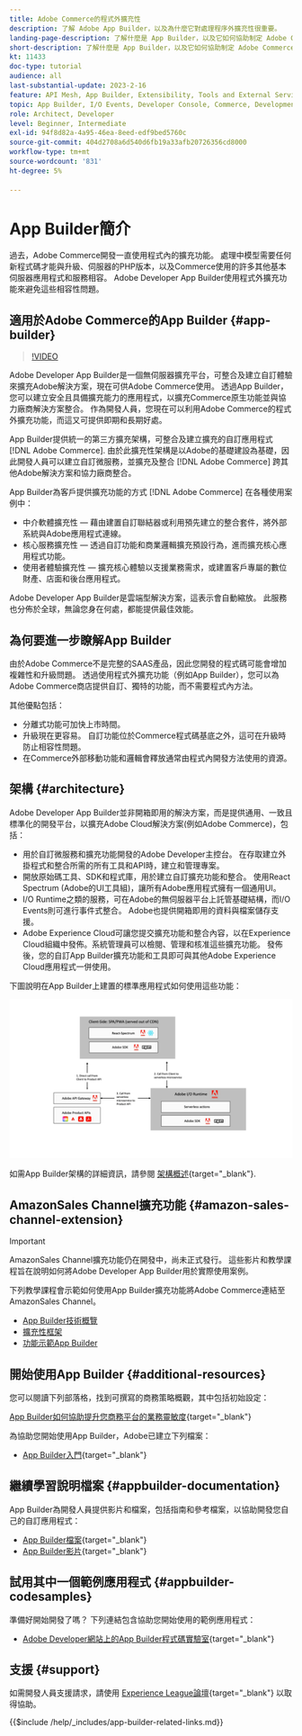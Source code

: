 ```yaml
---
title: Adobe Commerce的程式外擴充性
description: 了解 Adobe App Builder，以及為什麼它對處理程序外擴充性很重要。
landing-page-description: 了解什麼是 App Builder，以及它如何協助制定 Adobe Commerce 開發策略。
short-description: 了解什麼是 App Builder，以及它如何協助制定 Adobe Commerce 開發策略。
kt: 11433
doc-type: tutorial
audience: all
last-substantial-update: 2023-2-16
feature: API Mesh, App Builder, Extensibility, Tools and External Services, Backend Development
topic: App Builder, I/O Events, Developer Console, Commerce, Development, Integrations
role: Architect, Developer
level: Beginner, Intermediate
exl-id: 94f8d82a-4a95-46ea-8eed-edf9bed5760c
source-git-commit: 404d2708a6d540d6fb19a33afb20726356cd8000
workflow-type: tm+mt
source-wordcount: '831'
ht-degree: 5%

---
```


# App Builder簡介

過去，Adobe Commerce開發一直使用程式內的擴充功能。 處理中模型需要任何新程式碼才能與升級、伺服器的PHP版本，以及Commerce使用的許多其他基本伺服器應用程式和服務相容。 Adobe Developer App Builder使用程式外擴充功能來避免這些相容性問題。

## 適用於Adobe Commerce的App Builder {#app-builder}

>[!VIDEO](https://video.tv.adobe.com/v/3412839?quality=12&learn=on)

Adobe Developer App Builder是一個無伺服器擴充平台，可整合及建立自訂體驗來擴充Adobe解決方案，現在可供Adobe Commerce使用。 透過App Builder，您可以建立安全且具備擴充能力的應用程式，以擴充Commerce原生功能並與協力廠商解決方案整合。 作為開發人員，您現在可以利用Adobe Commerce的程式外擴充功能，而這又可提供即期和長期好處。

App Builder提供統一的第三方擴充架構，可整合及建立擴充的自訂應用程式 [!DNL Adobe Commerce]. 由於此擴充性架構是以Adobe的基礎建設為基礎，因此開發人員可以建立自訂微服務，並擴充及整合 [!DNL Adobe Commerce] 跨其他Adobe解決方案和協力廠商整合。

App Builder為客戶提供擴充功能的方式 [!DNL Adobe Commerce] 在各種使用案例中：

* 中介軟體擴充性 — 藉由建置自訂聯結器或利用預先建立的整合套件，將外部系統與Adobe應用程式連線。
* 核心服務擴充性 — 透過自訂功能和商業邏輯擴充預設行為，進而擴充核心應用程式功能。
* 使用者體驗擴充性 — 擴充核心體驗以支援業務需求，或建置客戶專屬的數位財產、店面和後台應用程式。

Adobe Developer App Builder是雲端型解決方案，這表示會自動縮放。 此服務也分佈於全球，無論您身在何處，都能提供最佳效能。

## 為何要進一步瞭解App Builder

由於Adobe Commerce不是完整的SAAS產品，因此您開發的程式碼可能會增加複雜性和升級問題。 透過使用程式外擴充功能（例如App Builder），您可以為Adobe Commerce商店提供自訂、獨特的功能，而不需要程式內方法。

其他優點包括：

* 分離式功能可加快上市時間。
* 升級現在更容易。 自訂功能位於Commerce程式碼基底之外，這可在升級時防止相容性問題。
* 在Commerce外部移動功能和邏輯會釋放通常由程式內開發方法使用的資源。

## 架構 {#architecture}

Adobe Developer App Builder並非開箱即用的解決方案，而是提供通用、一致且標準化的開發平台，以擴充Adobe Cloud解決方案(例如Adobe Commerce)，包括：

* 用於自訂微服務和擴充功能開發的Adobe Developer主控台。 在存取建立外掛程式和整合所需的所有工具和API時，建立和管理專案。
* 開放原始碼工具、SDK和程式庫，用於建立自訂擴充功能和整合。 使用React Spectrum (Adobe的UI工具組)，讓所有Adobe應用程式擁有一個通用UI。
* I/O Runtime之類的服務，可在Adobe的無伺服器平台上託管基礎結構，而I/O Events則可進行事件式整合。 Adobe也提供開箱即用的資料與檔案儲存支援。
* Adobe Experience Cloud可讓您提交擴充功能和整合內容，以在Experience Cloud組織中發佈。系統管理員可以檢閱、管理和核准這些擴充功能。 發佈後，您的自訂App Builder擴充功能和工具即可與其他Adobe Experience Cloud應用程式一併使用。

下圖說明在App Builder上建置的標準應用程式如何使用這些功能：

![架構](/help/assets/app-builder/app-builder-architecture.jpeg)

如需App Builder架構的詳細資訊，請參閱 [架構概述](https://developer.adobe.com/app-builder/docs/guides/){target="_blank"}.

## AmazonSales Channel擴充功能 {#amazon-sales-channel-extension}

>[!IMPORTANT]
>
>AmazonSales Channel擴充功能仍在開發中，尚未正式發行。  這些影片和教學課程旨在說明如何將Adobe Developer App Builder用於實際使用案例。

下列教學課程會示範如何使用App Builder擴充功能將Adobe Commerce連結至AmazonSales Channel。

* [App Builder技術概覽](../app-builder/app-builder-technical-overview.md)
* [擴充性框架](../app-builder/extensibility-framework-commerce-eventing.md)
* [功能示範App Builder](../app-builder/app-builder-functional-demonstration.md)

## 開始使用App Builder {#additional-resources}

您可以閱讀下列部落格，找到可撰寫的商務策略概觀，其中包括初始設定：

[App Builder如何協助提升您商務平台的業務靈敏度](https://business.adobe.com/blog/how-to/how-app-builder-helps-you-implement-a-composable-commerce-strategy){target="_blank"}

為協助您開始使用App Builder，Adobe已建立下列檔案：

* [App Builder入門](https://developer.adobe.com/app-builder/docs/getting_started/){target="_blank"}

## 繼續學習說明檔案 {#appbuilder-documentation}

App Builder為開發人員提供影片和檔案，包括指南和參考檔案，以協助開發您自己的自訂應用程式：

* [App Builder檔案](https://developer.adobe.com/app-builder/docs/overview/){target="_blank"}
* [App Builder影片](https://www.youtube.com/playlist?list=PLcVEYUqU7VRfDij-Jbjyw8S8EzW073F_o){target="_blank"}

## 試用其中一個範例應用程式 {#appbuilder-codesamples}

準備好開始開發了嗎？ 下列連結包含協助您開始使用的範例應用程式：

* [Adobe Developer網站上的App Builder程式碼實驗室](https://developer.adobe.com/app-builder/docs/resources/){target="_blank"}

## 支援 {#support}

如需開發人員支援請求，請使用 [Experience League論壇](https://experienceleaguecommunities.adobe.com/t5/app-builder/ct-p/project-firefly){target="_blank"} 以取得協助。

{{$include /help/_includes/app-builder-related-links.md}}
